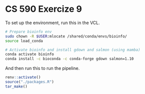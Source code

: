 # CS 590 Exercize 9  

To set up the environment, run this in the VCL.  
```bash
# Prepare bioinfo env
sudo chown -R $USER:mlocate /shared/conda/envs/bioinfo/
source load_conda

# Activate bioinfo and install gdown and salmon (using mamba)
conda activate bioinfo
conda install -c bioconda -c conda-forge gdown salmon=1.10
```  

And then run this to run the pipeline.  
```r
renv::activate()
source("./packages.R")
tar_make()
```
